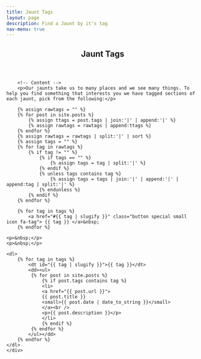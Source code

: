 ```yaml
---
title: Jaunt Tags
layout: page
description: Find a Jaunt by it's tag
nav-menu: true
---
```



<!-- Main -->
<div id="main" class="alt">

<!-- One -->
<section id="one">
	<div class="inner">
		<header class="major">
			<h1>Jaunt Tags</h1>
		</header>

		<!-- Content -->
		<p>Our jaunts take us to many places and we see many things. To help you find something that interests you we have tagged sections of each jaunt, pick from the following:</p>
		
		{% assign rawtags = "" %}
		{% for post in site.posts %}
			{% assign ttags = post.tags | join:'|' | append:'|' %}
			{% assign rawtags = rawtags | append:ttags %}
		{% endfor %}
		{% assign rawtags = rawtags | split:'|' | sort %}
		{% assign tags = "" %}
		{% for tag in rawtags %}
			{% if tag != "" %}
				{% if tags == "" %}
					{% assign tags = tag | split:'|' %}
				{% endif %}
				{% unless tags contains tag %}
					{% assign tags = tags | join:'|' | append:'|' | append:tag | split:'|' %}
				{% endunless %}
			{% endif %}
		{% endfor %}
	
		{% for tag in tags %}
			<a href="#{{ tag | slugify }}" class="button special small icon fa-tag"> {{ tag }} </a>&nbsp;
		{% endfor %}
	
	<p>&nbsp;</p>
	<p>&nbsp;</p>

	<dl>
		{% for tag in tags %}
			<dt id="{{ tag | slugify }}">{{ tag }}</dt>
			<dd><ul>
			 {% for post in site.posts %}
				 {% if post.tags contains tag %}
				 <li>
				 <a href="{{ post.url }}">
				 {{ post.title }}
				 <small>{{ post.date | date_to_string }}</small>
				 </a><br />
				 <p>{{ post.description }}</p>
				 </li>
				 {% endif %}
			 {% endfor %}
			</ul></dd>
		{% endfor %}	
	</dl>
	</div>
</section>

</div>
